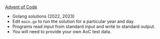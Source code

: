 [Advent of Code](https://adventofcode.com/)

* Golang solutions (2022, 2023) 
* Edit `main.go` to run the solution for a particular year and day.
* Programs read input from standard input and write to standard output. 
* You will need to provide your own AoC test data.



